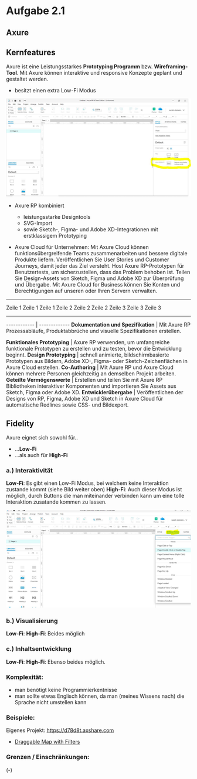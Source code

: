 # Aufgabe 2.1
## Axure


## Kernfeatures

Axure ist eine Leistungsstarkes **Prototyping Programm** bzw. **Wireframing-Tool**. 
Mit Axure können interaktive und responsive Konzepte geplant und gestaltet werden.

* besitzt einen extra Low-Fi Modus
<img src="https://github.com/sarahdomenica/IFD-SoSe20/blob/master/Prototyping/LOFI.JPG" alt="Low-Fi Modus" title="" />

* Axure RP kombiniert 
    * leistungsstarke Designtools
    * SVG-Import 
    * sowie Sketch-, Figma- und Adobe XD-Integrationen 
    mit erstklassigem Prototyping

* Axure Cloud für Unternehmen:
    Mit Axure Cloud können funktionsübergreifende Teams zusammenarbeiten und bessere digitale Produkte liefern. Veröffentlichen Sie User Stories und Customer Journeys, damit jeder das Ziel versteht. Host Axure RP-Prototypen für Benutzertests, um sicherzustellen, dass das Problem behoben ist. Teilen Sie Design-Assets von Sketch, Figma und Adobe XD zur Überprüfung und Übergabe. Mit Axure Cloud for Business können Sie Konten und Berechtigungen auf unseren oder Ihren Servern verwalten.


-       -         -  
Zeile 1 Zeile 1   Zeile 1
Zeile 2 Zeile 2   Zeile 2
Zeile 3 Zeile 3   Zeile 3
-       -         -

------------ | -------------
 **Dokumentation und Spezifikation** | Mit Axure RP Prozessabläufe, Produktabbrüche und visuelle Spezifikationen erstellen. 

 **Funktionales Prototyping** | Axure RP verwenden, um umfangreiche funktionale Prototypen zu erstellen und zu testen, bevor die Entwicklung beginnt. 
 **Design Prototyping** | schnell animierte, bildschirmbasierte Prototypen aus Bildern, Adobe XD-, Figma- oder Sketch-Zeichenflächen in Axure Cloud erstellen. 
 **Co-Authoring** | Mit Axure RP und Axure Cloud können mehrere Personen gleichzeitig an demselben Projekt arbeiten. 
 **Geteilte Vermögenswerte** | Erstellen und teilen Sie mit Axure RP Bibliotheken interaktiver Komponenten und importieren Sie Assets aus Sketch, Figma oder Adobe XD. 
 **Entwicklerübergabe** | Veröffentlichen der Designs von RP, Figma, Adobe XD und Sketch in Axure Cloud für automatische Redlines sowie CSS- und Bildexport. 



## Fidelity

Axure eignet sich sowohl für..
* ...**Low-Fi**
* ...als auch für **High-Fi**

### a.) Interaktivität
**Low-Fi**: Es gibt einen Low-Fi Modus, bei welchem keine Interaktion zustande kommt (siehe Bild weiter oben)
**High-Fi**: Auch dieser Modus ist möglich, durch Buttons die man miteinander verbinden kann um eine tolle Interaktion zusatande kommen zu lassen.

<img src="https://github.com/sarahdomenica/IFD-SoSe20/blob/master/Prototyping/Interaction.JPG" alt="Interaktion" title="" />

### b.) Visualisierung
**Low-Fi**: 
**High-Fi**:
Beides möglich


### c.) Inhaltsentwicklung
**Low-Fi**: 
**High-Fi**:
Ebenso beides möglich.

### Komplexität:
* man benötigt keine Programmierkentnisse
* man sollte etwas Englisch können, da man (meines Wissens nach) die Sprache nicht umstellen kann



### Beispiele:
Eigenes Projekt:
<https://d78d8t.axshare.com>

* [Draggable Map with Filters](https://www.youtube.com/watch?v=-yBiMhgQVYI)


### Grenzen / Einschränkungen:
(-)